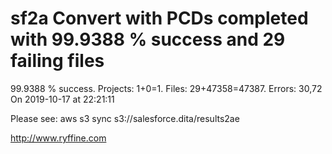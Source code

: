 # sf2a Convert with PCDs completed with 99.9388 % success and 29 failing files

99.9388 % success. Projects: 1+0=1.  Files: 29+47358=47387. Errors: 30,72  On 2019-10-17 at 22:21:11



Please see: aws s3 sync s3://salesforce.dita/results2ae

http://www.ryffine.com
